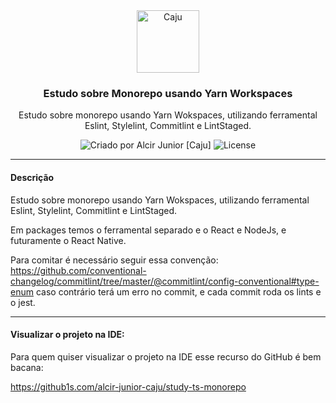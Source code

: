 <!-- Info Header -->
<div align="center">
  <img alt="Caju" src="https://www.cajucomunica.com.br/logo-caju.png" width="100px" />

### Estudo sobre Monorepo usando Yarn Workspaces

Estudo sobre monorepo usando Yarn Wokspaces, utilizando ferramental Eslint, Stylelint, Commitlint e LintStaged.

  <div align="center">
  <img alt="Criado por Alcir Junior [Caju]" src="https://img.shields.io/badge/criado%20por-Alcir Junior [Caju]-%23f08700">
  <img alt="License" src="https://img.shields.io/badge/license-MIT-%23f08700">
  </div>
 </div>

---

#### Descrição

Estudo sobre monorepo usando Yarn Wokspaces, utilizando ferramental Eslint, Stylelint, Commitlint e LintStaged.

Em packages temos o ferramental separado e o React e NodeJs, e futuramente o React Native.

Para comitar é necessário seguir essa convenção: https://github.com/conventional-changelog/commitlint/tree/master/@commitlint/config-conventional#type-enum caso contrário terá um erro no commit, e cada commit roda os lints e o jest.

---

#### Visualizar o projeto na IDE:

Para quem quiser visualizar o projeto na IDE esse recurso do GitHub é bem bacana:

https://github1s.com/alcir-junior-caju/study-ts-monorepo
